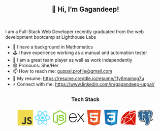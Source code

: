  <h2 align="center">👋  Hi, I’m Gagandeep!</h2>
 <br>

 I am a Full-Stack Web Developer recently graduated from the web development bootcamp at Lighthouse Labs
 
- 🔭 I have a background in Mathematics
- 🕹️ I have experience working as a manual and automation tester
- 👯 I am a great team player as well as work independently
- 😄 Pronouns: She/Her
- 📫 How to reach me: guppal.profile@gmail.com
- 🌱 My resume: https://resume.creddle.io/resume/11y8mamxg7u
- ⚡ Connect with me: https://www.linkedin.com/in/gagandeep-uppal/

<h3 align="center"> Tech Stack <h3>
 <div align="center" width="50px">   
    <img src='https://github.com/devicons/devicon/blob/master/icons/javascript/javascript-original.svg' width='50'/> 
    <img src='https://github.com/devicons/devicon/blob/master/icons/react/react-original.svg' width='50'/> 
    <img src='https://github.com/devicons/devicon/blob/master/icons/nodejs/nodejs-original.svg' width='50'/> 
    <img src='https://github.com/devicons/devicon/blob/master/icons/express/express-original.svg' width='50'/>
    <img src='https://github.com/devicons/devicon/blob/master/icons/html5/html5-original.svg' width='50'/>    
    <img src='https://github.com/devicons/devicon/blob/master/icons/css3/css3-original.svg' width='50'/>
    <img src='https://github.com/devicons/devicon/blob/master/icons/ruby/ruby-plain.svg' width='50'/> 
    <img src='https://github.com/devicons/devicon/blob/master/icons/postgresql/postgresql-original.svg' width='50'/
 </div>

